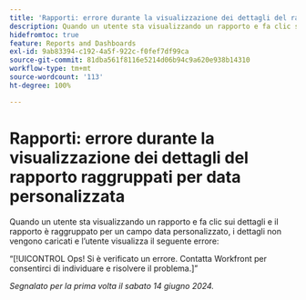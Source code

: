 ```yaml
---
title: 'Rapporti: errore durante la visualizzazione dei dettagli del rapporto raggruppati per data personalizzata'
description: Quando un utente sta visualizzando un rapporto e fa clic sui dettagli e il rapporto è raggruppato per un campo data personalizzato, i dettagli non vengono caricati e l’utente visualizza un errore.
hidefromtoc: true
feature: Reports and Dashboards
exl-id: 9ab83394-c192-4a5f-922c-f0fef7df99ca
source-git-commit: 81dba561f8116e5214d06b94c9a620e938b14310
workflow-type: tm+mt
source-wordcount: '113'
ht-degree: 100%

---
```


# Rapporti: errore durante la visualizzazione dei dettagli del rapporto raggruppati per data personalizzata

Quando un utente sta visualizzando un rapporto e fa clic sui dettagli e il rapporto è raggruppato per un campo data personalizzato, i dettagli non vengono caricati e l’utente visualizza il seguente errore:

“[!UICONTROL Ops! Si è verificato un errore. Contatta Workfront per consentirci di individuare e risolvere il problema.]”

_Segnalato per la prima volta il sabato 14 giugno 2024._
